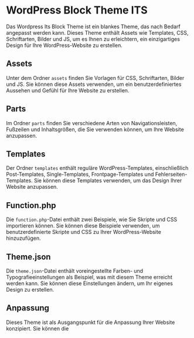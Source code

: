 # WordPress Block Theme ITS

Das Wordpress Its Block Theme ist ein blankes Theme, das nach Bedarf angepasst werden kann. Dieses Theme enthält Assets wie Templates, CSS, Schriftarten, Bilder und JS, um es Ihnen zu erleichtern, ein einzigartiges Design für Ihre WordPress-Website zu erstellen. 

## Assets
Unter dem Ordner `assets` finden Sie Vorlagen für CSS, Schriftarten, Bilder und JS. Sie können diese Assets verwenden, um ein benutzerdefiniertes Aussehen und Gefühl für Ihre Website zu erstellen.

## Parts
Im Ordner `parts` finden Sie verschiedene Arten von Navigationsleisten, Fußzeilen und Inhaltsgrößen, die Sie verwenden können, um Ihre Website anzupassen. 

## Templates
Der Ordner `templates` enthält reguläre WordPress-Templates, einschließlich Post-Templates, Single-Templates, Frontpage-Templates und Fehlerseiten-Templates. Sie können diese Templates verwenden, um das Design Ihrer Website anzupassen.

## Function.php
Die `function.php`-Datei enthält zwei Beispiele, wie Sie Skripte und CSS importieren können. Sie können diese Beispiele verwenden, um benutzerdefinierte Skripte und CSS zu Ihrer WordPress-Website hinzuzufügen.

## Theme.json
Die `theme.json`-Datei enthält voreingestellte Farben- und Typografieeinstellungen als Beispiel, was mit diesem Theme erreicht werden kann. Sie können diese Einstellungen ändern, um Ihr eigenes Design zu erstellen.

## Anpassung
Dieses Theme ist als Ausgangspunkt für die Anpassung Ihrer Website konzipiert. Sie können die
